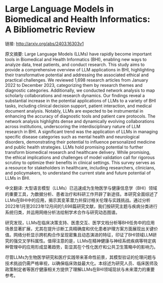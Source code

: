 # Large Language Models in Biomedical and Health Informatics: A Bibliometric Review

链接: http://arxiv.org/abs/2403.16303v1

原文摘要:
Large Language Models (LLMs) have rapidly become important tools in
Biomedical and Health Informatics (BHI), enabling new ways to analyze data,
treat patients, and conduct research. This study aims to provide a
comprehensive overview of LLM applications in BHI, highlighting their
transformative potential and addressing the associated ethical and practical
challenges. We reviewed 1,698 research articles from January 2022 to December
2023, categorizing them by research themes and diagnostic categories.
Additionally, we conducted network analysis to map scholarly collaborations and
research dynamics. Our findings reveal a substantial increase in the potential
applications of LLMs to a variety of BHI tasks, including clinical decision
support, patient interaction, and medical document analysis. Notably, LLMs are
expected to be instrumental in enhancing the accuracy of diagnostic tools and
patient care protocols. The network analysis highlights dense and dynamically
evolving collaborations across institutions, underscoring the interdisciplinary
nature of LLM research in BHI. A significant trend was the application of LLMs
in managing specific disease categories such as mental health and neurological
disorders, demonstrating their potential to influence personalized medicine and
public health strategies. LLMs hold promising potential to further transform
biomedical research and healthcare delivery. While promising, the ethical
implications and challenges of model validation call for rigorous scrutiny to
optimize their benefits in clinical settings. This survey serves as a resource
for stakeholders in healthcare, including researchers, clinicians, and
policymakers, to understand the current state and future potential of LLMs in
BHI.

中文翻译:
大型语言模型（LLMs）已迅速成为生物医学与健康信息学（BHI）领域的重要工具，为数据分析、患者治疗和科研工作开辟了新途径。本研究全面综述了LLMs在BHI中的应用，揭示其变革潜力并探讨相关伦理与实践挑战。通过分析2022年1月至2023年12月间的1,698篇研究文献，我们按研究主题与疾病分类进行系统归类，并运用网络分析法绘制学术合作与研究动态图谱。

研究发现，LLMs在临床决策支持、医患交互、医学文档分析等BHI任务中的应用场景显著扩展，尤其在提升诊断工具精确度和优化患者护理方案方面展现出关键价值。网络分析显示跨机构合作呈现密集且动态演进的特征，印证了BHI领域LLM研究的强交叉学科属性。值得注意的是，LLMs在精神健康与神经系统疾病等特定病种管理中的应用形成显著趋势，彰显其在个性化医疗和公共卫生策略中的影响力。

尽管LLMs为生物医学研究和医疗实践带来革命性前景，其模型验证的伦理问题与技术挑战仍需严格审视，以确保临床效益最大化。本综述为研究人员、临床医师及政策制定者等医疗健康相关方提供了理解LLMs在BHI领域现状与未来潜力的重要参考。
